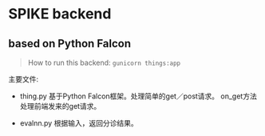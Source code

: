 # SPIKE backend
## based on Python Falcon

> How to run this backend: `gunicorn things:app`

主要文件:
* thing.py
基于Python Falcon框架。处理简单的get／post请求。
on_get方法处理前端发来的get请求。

* evalnn.py
根据输入，返回分诊结果。